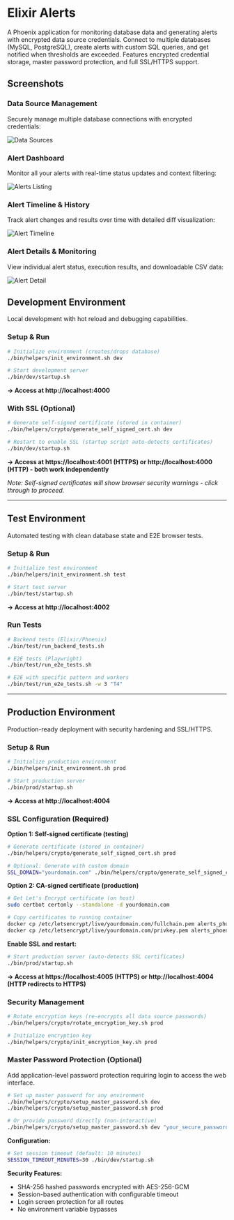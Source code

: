 # Elixir Alerts

A Phoenix application for monitoring database data and generating alerts with encrypted data source credentials. Connect to multiple databases (MySQL, PostgreSQL), create alerts with custom SQL queries, and get notified when thresholds are exceeded. Features encrypted credential storage, master password protection, and full SSL/HTTPS support.

## Screenshots

### Data Source Management
Securely manage multiple database connections with encrypted credentials:

![Data Sources](screenshots/data-sources.png)

### Alert Dashboard
Monitor all your alerts with real-time status updates and context filtering:

![Alerts Listing](screenshots/alerts-listing.png)

### Alert Timeline & History
Track alert changes and results over time with detailed diff visualization:

![Alert Timeline](screenshots/alert-diff-story.png)

### Alert Details & Monitoring
View individual alert status, execution results, and downloadable CSV data:

![Alert Detail](screenshots/alert-detail.png)

## Development Environment

Local development with hot reload and debugging capabilities.

### Setup & Run
```bash
# Initialize environment (creates/drops database)
./bin/helpers/init_environment.sh dev

# Start development server
./bin/dev/startup.sh
```
**→ Access at http://localhost:4000**

### With SSL (Optional)
```bash
# Generate self-signed certificate (stored in container)
./bin/helpers/crypto/generate_self_signed_cert.sh dev

# Restart to enable SSL (startup script auto-detects certificates)
./bin/dev/startup.sh
```
**→ Access at https://localhost:4001 (HTTPS) or http://localhost:4000 (HTTP) - both work independently**

*Note: Self-signed certificates will show browser security warnings - click through to proceed.*

---

## Test Environment

Automated testing with clean database state and E2E browser tests.

### Setup & Run
```bash
# Initialize test environment
./bin/helpers/init_environment.sh test

# Start test server
./bin/test/startup.sh
```
**→ Access at http://localhost:4002**

### Run Tests
```bash
# Backend tests (Elixir/Phoenix)
./bin/test/run_backend_tests.sh

# E2E tests (Playwright)
./bin/test/run_e2e_tests.sh

# E2E with specific pattern and workers
./bin/test/run_e2e_tests.sh -w 3 "T4"
```

---

## Production Environment

Production-ready deployment with security hardening and SSL/HTTPS.

### Setup & Run
```bash
# Initialize production environment
./bin/helpers/init_environment.sh prod

# Start production server
./bin/prod/startup.sh
```
**→ Access at http://localhost:4004**

### SSL Configuration (Required)

**Option 1: Self-signed certificate (testing)**
```bash
# Generate certificate (stored in container)
./bin/helpers/crypto/generate_self_signed_cert.sh prod

# Optional: Generate with custom domain
SSL_DOMAIN="yourdomain.com" ./bin/helpers/crypto/generate_self_signed_cert.sh prod
```

**Option 2: CA-signed certificate (production)**
```bash
# Get Let's Encrypt certificate (on host)
sudo certbot certonly --standalone -d yourdomain.com

# Copy certificates to running container
docker cp /etc/letsencrypt/live/yourdomain.com/fullchain.pem alerts_phoenix_prod:/app/priv/ssl/prod/cert.pem
docker cp /etc/letsencrypt/live/yourdomain.com/privkey.pem alerts_phoenix_prod:/app/priv/ssl/prod/key.pem
```

**Enable SSL and restart:**
```bash
# Start production server (auto-detects SSL certificates)
./bin/prod/startup.sh
```
**→ Access at https://localhost:4005 (HTTPS) or http://localhost:4004 (HTTP redirects to HTTPS)**

### Security Management
```bash
# Rotate encryption keys (re-encrypts all data source passwords)
./bin/helpers/crypto/rotate_encryption_key.sh prod

# Initialize encryption key
./bin/helpers/crypto/init_encryption_key.sh prod
```

### Master Password Protection (Optional)

Add application-level password protection requiring login to access the web interface.

```bash
# Set up master password for any environment
./bin/helpers/crypto/setup_master_password.sh dev
./bin/helpers/crypto/setup_master_password.sh prod

# Or provide password directly (non-interactive)
./bin/helpers/crypto/setup_master_password.sh dev "your_secure_password"
```

**Configuration:**
```bash
# Set session timeout (default: 10 minutes)
SESSION_TIMEOUT_MINUTES=30 ./bin/dev/startup.sh
```

**Security Features:**
- SHA-256 hashed passwords encrypted with AES-256-GCM
- Session-based authentication with configurable timeout
- Login screen protection for all routes
- No environment variable bypasses

